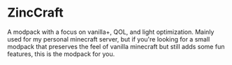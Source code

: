 # ZincCraft
A modpack with a focus on vanilla+, QOL, and light optimization. Mainly used for my personal minecraft server, but if you're looking for a small modpack that preserves the feel of vanilla minecraft but still adds some fun features, this is the modpack for you.
